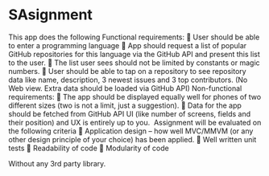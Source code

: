 # SAsignment

This app does the following
Functional requirements:
 User should be able to enter a programming language
 App should request a list of popular GitHub repositories for this language via the GitHub API and
present this list to the user.
 The list user sees should not be limited by constants or magic numbers.
 User should be able to tap on a repository to see repository data like name, description, 3 newest
issues and 3 top contributors. (No Web view. Extra data should be loaded via GitHub API)
Non-functional requirements:
 The app should be displayed equally well for phones of two different sizes (two is not a limit, just a
suggestion).
 Data for the app should be fetched from GitHub API
UI (like number of screens, fields and their position) and UX is entirely up to you. 
Assignment will be evaluated on the following criteria
 Application design – how well MVC/MMVM (or any other design principle of your choice) has been applied.
 Well written unit tests
 Readability of code
 Modularity of code

Without any 3rd party library.
